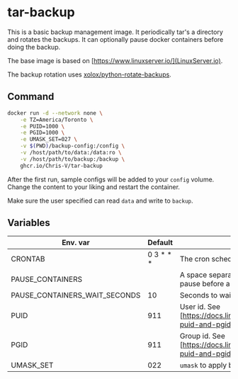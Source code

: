# tar-backup

This is a basic backup management image. It periodically tar's a directory and rotates the backups. It can optionally pause docker containers before doing the backup.

The base image is based on [https://www.linuxserver.io/](LinuxServer.io).

The backup rotation uses [xolox/python-rotate-backups](https://github.com/xolox/python-rotate-backups).

## Command

```bash
docker run -d --network none \
    -e TZ=America/Toronto \
    -e PUID=1000 \
    -e PGID=1000 \
    -e UMASK_SET=027 \
    -v $(PWD)/backup-config:/config \
    -v /host/path/to/data:/data:ro \
    -v /host/path/to/backup:/backup \
    ghcr.io/Chris-V/tar-backup
```

After the first run, sample configs will be added to your `config` volume. Change the content to your liking and restart the container.

Make sure the user specified can read `data` and write to `backup`.

## Variables

Env. var | Default | Description
---|---|---
CRONTAB | 0 3 * * * | The cron schedule used to run backups.
PAUSE_CONTAINERS | | A space separated list of docker containers to pause before a backup.
PAUSE_CONTAINERS_WAIT_SECONDS | 10 | Seconds to wait after pausing the containers.
PUID | 911 | User id. See [https://docs.linuxserver.io/general/understanding-puid-and-pgid](LinuxServer.io) for more.
PGID | 911 | Group id. See [https://docs.linuxserver.io/general/understanding-puid-and-pgid](LinuxServer.io) for more.
UMASK_SET | 022 | `umask` to apply before starting the processes.
